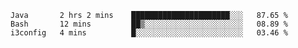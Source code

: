 
<!--START_SECTION:waka-->

```text
Java       2 hrs 2 mins    ██████████████████████░░░   87.65 %
Bash       12 mins         ██▒░░░░░░░░░░░░░░░░░░░░░░   08.89 %
i3config   4 mins          █░░░░░░░░░░░░░░░░░░░░░░░░   03.46 %
```

<!--END_SECTION:waka-->

<!--unk0e-ctrlmd-blitzh-->
